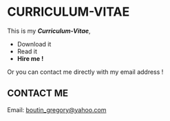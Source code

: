 # CURRICULUM-VITAE
This is my *__Curriculum-Vitae__*,  
* Download it  
* Read it   
* __Hire me !__

Or you can contact me directly with my email address !

## CONTACT ME

Email: boutin_gregory@yahoo.com
